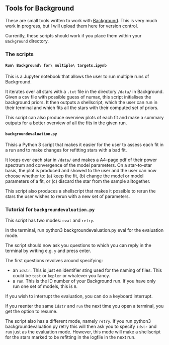 ## Tools for Background
These are small tools written to work with [Background](https://github.com/EnricoCorsaro/Background).
This is very much work in progress, but I will upload them here for version control.

Currently, these scripts should work if you place them within your `Background` directory.

### The scripts
#### `Run\ Background\ for\ multiple\ targets.ipynb`

This is a Jupyter notebook that allows the user to run multiple runs of Background.

It iterates over all stars with a `.txt` file in the directory `/data/` in Background.
Given a csv file with possible guess of numax, this script initialises the background priors.
It then outputs a shellscript, which the user can run in their terminal and which fits all the stars with their computed set of priors.

This script can also produce overview plots of each fit and make a summary outputs for a better overview of all the fits in the given run.

#### `backgroundevaluation.py`

Thisis a Python 3 script that makes it easier for the user to assess each fit in a run and to make changes for refitting stars with a bad fit.

It loops over each star in `/data/` and makes a A4-page pdf of their power spectrum and convergence of the model parameters.
On a star-to-star basis, the plot is produced and showed to the user and the user can now choose whether to: (a) keep the fit, (b) change the model or model parameters of a fit, or (c) discard the star from the sample alltogether.

This script also produces a shellscript that makes it possible to rerun the stars the user wishes to rerun with a new set of parameters.


### Tutorial for `backgroundevaluation.py`
This script has two modes: `eval` and `retry`.

In the terminal, run
	python3 backgroundevaluation.py eval
for the evaluation mode.

The script should now ask you questions to which you can reply in the terminal by writing e.g. `y` and press enter.

The first questions revolves around specifying:
- an `idstr`. This is just en identifier sting used for the naming of files. This could be `test` or `kepler` or whatever you fancy.
- a `run`. This is the ID number of your Background run. If you have only run one set of models, this is `0`.



If you wish to interrupt the evaluation, you can do a keyboard interrupt.

If you reenter the same `idstr` and `run` the next time you open a terminal, you get the option to resume.


The script also has a different mode, namely `retry`.
If you run
	python3 backgroundevaluation.py retry
this will then ask you to specify `idstr` and `run` just as the evaluation mode.
However, this mode will make a shellscript for the stars marked to be refitting in the logfile in the next run.
